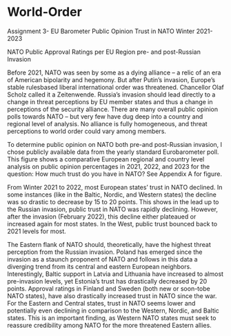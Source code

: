 # World-Order
Assignment 3- EU Barometer Public Opinion Trust in NATO Winter 2021-2023

NATO Public Approval Ratings per EU Region pre- and post-Russian Invasion

Before 2021, NATO was seen by some as a dying alliance – a relic of an era of
American bipolarity and hegemony. But after Putin’s invasion, Europe’s stable rulesbased
liberal international order was threatened. Chancellor Olaf Scholz called it a
Zeitenwende. Russia’s invasion should lead directly to a change in threat perceptions
by EU member states and thus a change in perceptions of the security alliance. There
are many overall public opinion polls towards NATO – but very few have dug deep into
a country and regional level of analysis. No alliance is fully homogeneous, and threat
perceptions to world order could vary among members.

To determine public opinion on NATO both pre-and post-Russian invasion, I
chose publicly available data from the yearly standard Eurobarometer poll. This figure
shows a comparative European regional and country level analysis on public opinion
percentages in 2021, 2022, and 2023 for the question: How much trust do you have in
NATO? See Appendix A for figure.

From Winter 2021 to 2022, most European states’ trust in NATO declined. In
some instances (like in the Baltic, Nordic, and Western states) the decline was so
drastic to decrease by 15 to 20 points. This shows in the lead up to the Russian
invasion, public trust in NATO was rapidly declining. However, after the invasion
(February 2022), this decline either plateaued or increased again for most states. In the
West, public trust bounced back to 2021 levels for most.

The Eastern flank of NATO should, theoretically, have the highest threat
perception from the Russian invasion. Poland has emerged since the invasion as a
staunch proponent of NATO and follows in this data a diverging trend from its central
and eastern European neighbors. Interestingly, Baltic support in Latvia and Lithuania
have increased to almost pre-invasion levels, yet Estonia’s trust has drastically
decreased by 20 points. Approval ratings in Finland and Sweden (both new or soon-tobe
NATO states), have also drastically increased trust in NATO since the war. For the
Eastern and Central states, trust in NATO seems lower and potentially even declining in
comparison to the Western, Nordic, and Baltic states. This is an important finding, as
Western NATO states must seek to reassure credibility among NATO for the more
threatened Eastern allies.
